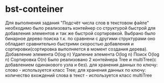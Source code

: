 bst-conteiner
=============
Для выполнения задания "Подсчёт числа слов в текстовом файле" необходимо было реализовать контейнер
со структурой быстрой для добавления элементов и так же быстрой сортировкой. Выбрано было бинарное 
дерево поиска т.к. по сравнени с другими структурами оно обладает сравнительно быстрими скоростью 
добавления и сортировки(сортировка выполняется в момент создания дерева).
Добавление элемента O(log n)
Удаление элемента O(log n)
Поиск O(log n)
Сортировка O(n)
Было реализовано 2 контейнера Tree и multiTree(с добавлением одинакового узла и без).
для хранения данных по ключу: слово -  используется класс Tree;
для хранения данных по ключу: количество вхождений слова в текст - используется класс multiTree
